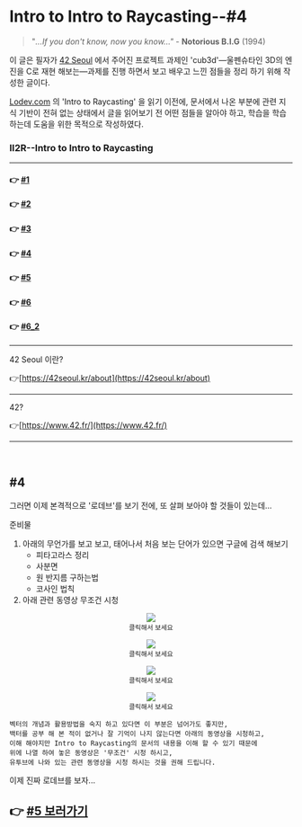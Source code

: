 # Intro to Intro to Raycasting--#4

> "*...If you don't know, now you know..."* - **Notorious B.I.G** (1994)

이 글은 필자가 [42 Seoul](http://42seoul.kr) 에서 주어진 프로젝트 과제인 'cub3d'—울펜슈타인 3D의 엔진을 C로 재현 해보는—과제를 진행 하면서 보고 배우고 느낀 점들을 정리 하기 위해 작성한 글이다.

[Lodev.com](http://lodev.com) 의 'Intro to Raycasting' 을 읽기 이전에, 문서에서 나온 부분에 관련 지식 기반이 전혀 없는 상태에서 글을 읽어보기 전 어떤 점들을 알아야 하고, 학습을 학습하는데 도움을 위한 목적으로 작성하였다.


### II2R--Intro to Intro to Raycasting
---
#### 👉 <a href="https://github.com/sungyongcho/ii2r/blob/master/md/1.md">#1</a>
#### 👉 <a href="https://github.com/sungyongcho/ii2r/blob/master/md/2.md">#2</a>
#### 👉 <a href="https://github.com/sungyongcho/ii2r/blob/master/md/3.md">#3</a>
#### 👉 <a href="https://github.com/sungyongcho/ii2r/blob/master/md/4.md">#4</a>
#### 👉 <a href="https://github.com/sungyongcho/ii2r/blob/master/md/5.md">#5</a>
#### 👉 <a href="https://github.com/sungyongcho/ii2r/blob/master/md/6.md">#6</a>
#### 👉 <a href="https://github.com/sungyongcho/ii2r/blob/master/md/6_2.md">#6_2</a>
---

42 Seoul 이란?

👉[https://42seoul.kr/about](https://42seoul.kr/about)

---

42?

👉[https://www.42.fr/](https://www.42.fr/)

---
<br>

## #4
그러면 이제 본격적으로 '로데브'를 보기 전에, 또 살펴 보아야 할 것들이 있는데...

준비물

1. 아래의 무언가를 보고 보고, 태어나서 처음 보는 단어가 있으면 구글에 검색 해보기
    - 피타고라스 정리
    - 사분면
    - 원 반지름 구하는법
    - 코사인 법칙
2. 아래 관련 동영상 무조건 시청

<p align="center">
	<a href="https://www.youtube.com/watch?v=g3n1VxiXgrE"><img src="https://img.youtube.com/vi/g3n1VxiXgrE/0.jpg"></img></a>
	<br>
	<small>클릭해서 보세요</small>
</p>

<p align="center">
	<a href="https://youtu.be/0Ho616gAijQ"><img src="https://img.youtube.com/vi/0Ho616gAijQ/0.jpg"></img></a>
	<br>
	<small>클릭해서 보세요</small>
</p>

<p align="center">
	<a href="https://youtu.be/e7OY6wfqPLk"><img src="https://img.youtube.com/vi/e7OY6wfqPLk/0.jpg"></img></a>
	<br>
	<small>클릭해서 보세요</small>
</p>

<p align="center">
	<a href="https://youtu.be/elMKlIx5_Z0"><img src="https://img.youtube.com/vi/elMKlIx5_Z0/0.jpg"></img></a>
	<br>
	<small>클릭해서 보세요</small>
</p>


```
벡터의 개념과 활용방법을 숙지 하고 있다면 이 부분은 넘어가도 좋지만,
백터를 공부 해 본 적이 없거나 잘 기억이 나지 않는다면 아래의 동영상을 시청하고,
이해 해야지만 Intro to Raycasting의 문서의 내용을 이해 할 수 있기 때문에
위에 나열 하여 놓은 동영상은 '무조건' 시청 하시고,
유투브에 나와 있는 관련 동영상을 시청 하시는 것을 권해 드립니다.
```
이제 진짜 로데브를 보자...

## 👉 <a href="https://github.com/sungyongcho/ii2r/blob/master/md/5.md"> #5 보러가기</a>
